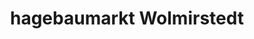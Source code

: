 ---
title: "hagebaumarkt Wolmirstedt"
url: /wolmirstedt/hagebaumarkt-wolmirstedt/
shop: Baumarkt
---